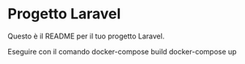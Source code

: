 # Progetto Laravel
Questo è il README per il tuo progetto Laravel.

Eseguire con il comando 
docker-compose build
docker-compose up
